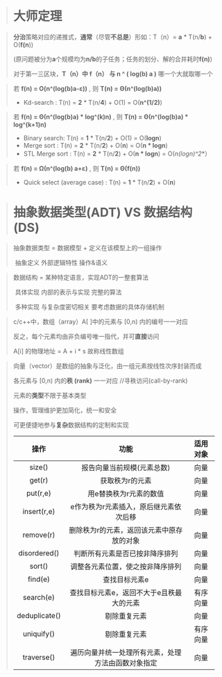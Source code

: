 > # 大师定理 #



> **分治**策略对应的递推式，**通常**（尽管**不总是**）形如：T（n）= **a** * T(n/**b**) + O(**f(n**))
>
> (原问题被分为**a**个规模均为**n/b**的子任务；任务的划分、解的合并耗时**f(n)**)
>
> 对于第一三区块，**T（n）中   f（n）  与     n ^ ( log(b) a )**  哪一个大就取哪一个

> 若 **f(n) = O(n^(log(b)a-ε))** , 则 **T(n) = Θ(n^(log(b)a))**
>
> - Kd-search : T(n) = **2** * T(n/**4**) + O(1) = O(**n^(1/2)**)

> 若 **f(n) = Θ(n^(log(b)a) * log^(k)n)** , 则 **T(n) = Θ(n^(log(b)a) * log^(k+1)n)**
>
> - Binary search: T(n) = **1** * T(n/**2**) + O(1) = O(**logn**)
> - Merge sort : T(n) = **2** * T(n/**2**) + O(**n**) = O(**n * logn**)
> - STL Merge sort : T(n) = **2** * T(n/**2**) + O(**n * logn**) = O(**n*(logn)^2**）

> 若 **f(n) = Ω(n^(log(b) a+ε)** , 则 **T(n) = Θ(f(n))**
>
> - Quick select (average case) : T(n) = **1** * T(n/**2**) + O(**n**)



> # 抽象数据类型(ADT)   VS   数据结构(DS)

>抽象数据类型 = 数据模型  +  定义在该模型上的一组操作
>
>​						    抽象定义	外部逻辑特性	操作&语义

> 数据结构		 = 某种特定语言，实现ADT的一整套算法
>
> ​							具体实现	内部的表示与实现	完整的算法
>
> ​							多种实现	与复杂度密切相关	要考虑数据的具体存储机制

> c/c++中，数组（array）A[ ]中的元素与 [0,n) 内的编号一一对应
>
> 反之，每个元素均由非负编号唯一指代，并可**直接**访问
>
> A[i] 的物理地址  = A + i * s    故称线性数组

> 向量（vector）是数组的抽象与泛化，由一组元素按线性次序封装而成
>
> 各元素与 [0,n) 内的**秩 (rank)** 一一对应			//寻秩访问(call-by-rank)
>
> 元素的**类型**不限于基本类型
>
> 操作，管理维护更加简化，统一和安全
>
> 可更便捷地参与**复杂**数据结构的定制和实现
>
> |     操作      |                        功能                        | 适用对象 |
> | :-----------: | :------------------------------------------------: | :------: |
> |    size()     |             报告向量当前规模(元素总数)             |   向量   |
> |    get(r)     |                  获取秩为r的元素                   |   向量   |
> |   put(r,e)    |               用e替换秩为r元素的数值               |   向量   |
> |  insert(r,e)  |       e作为秩为r元素插入，原后继元素依次后移       |   向量   |
> |   remove(r)   |     删除秩为r的元素，返回该元素中原存放的对象      |   向量   |
> | disordered()  |           判断所有元素是否已按非降序排列           |   向量   |
> |    sort()     |          调整各元素位置，使之按非降序排列          |   向量   |
> |    find(e)    |                   查找目标元素e                    |   向量   |
> |   search(e)   |      查找目标元素e，返回不大于e且秩最大的元素      | 有序向量 |
> | deduplicate() |                    剔除重复元素                    |   向量   |
> |  uniquify()   |                    剔除重复元素                    | 有序向量 |
> |  traverse()   | 遍历向量并统一处理所有元素，处理方法由函数对象指定 |   向量   |
>
> 
